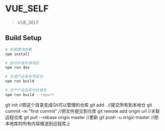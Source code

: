 # VUE_SELF

> VUE_SELF

## Build Setup

``` bash
# 安装模块依赖
npm install

# 启动开发环境项目
npm run dev

# 生成产品发布项目包
npm run build

# 生产产品包和分析报告
npm run build --report
```
git init //把这个目录变成Git可以管理的仓库
git add . //提交所有到本地仓
git commit -m "first commit" //把文件提交到仓库
git remote add origin url //关联远程仓库
git pull --rebase origin master //更新
git push -u origin master //把本地库的所有内容推送到远程库上
